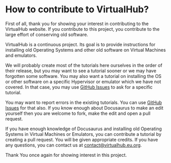 # How to contribute to VirtualHub?

First of all, thank you for showing your interest in contributing
to the VirtualHub website. If you contribute to this
project, you contribute to the large effort of conserving old
software.

VirtualHub is a continuous project. Its goal is to provide
instructions for installing old Operating Systems and other old
software on Virtual Machines and emulators.

We will probably create most of the tutorials here ourselves in
the order of their release, but you may want to see a tutorial
sooner or we may have forgotten some software. You may also want a
tutorial on installing the OS or other software on a specific
Hypervisor or emulator which we have not covered. In that case,
you may use
[GitHub Issues](https://github.com/InstallerLegacy/virtualhub.eu.org/issues)
to ask for a specific tutorial.

You may want to report errors in the existing tutorials.
You can use [GitHub Issues](https://github.com/InstallerLegacy/virtualhub.eu.org/issues)
for that also. If you know enough about Docusaurus to make an edit
yourself then you are welcome to fork, make the edit and open
a pull request.

If you have enough knowledge of Docusaurus and installing old
Operating Systems in Virtual Machines or Emulators, you can
contribute a tutorial by creating a pull request. You will be
given appropriate credits. If you have any questions, you can
contact us at
[contact@virtualhub.eu.org](mailto:contact@virtualhub.eu.org).

Thank You once again for showing interest in this project.

